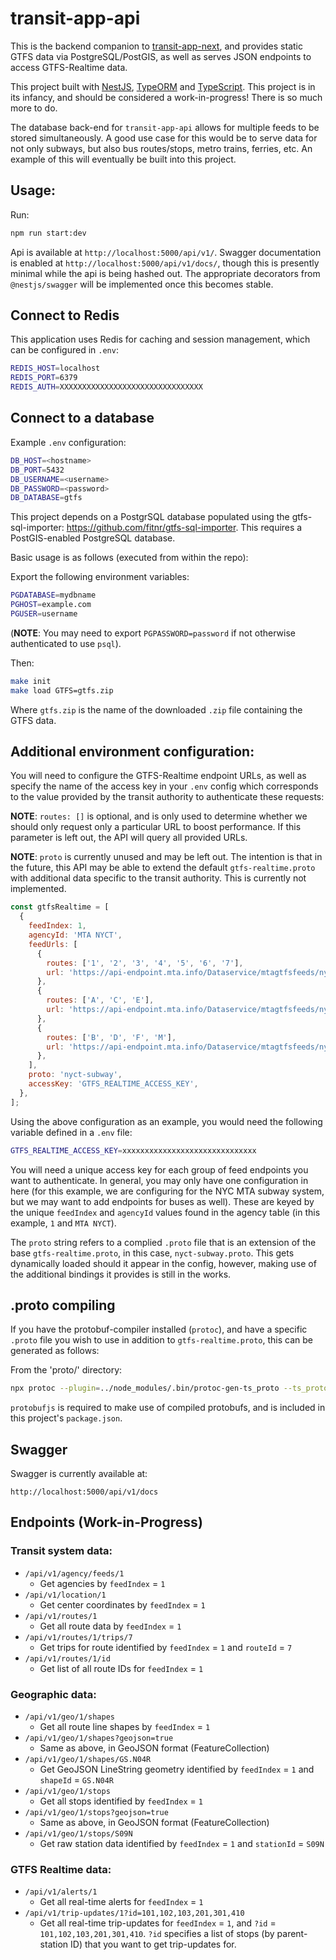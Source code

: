 # transit-app-api

This is the backend companion to [transit-app-next](https://github.com/jurevans/transit-app-next/), and provides static GTFS data via PostgreSQL/PostGIS, as well as serves JSON endpoints to access GTFS-Realtime data.

This project built with [NestJS](https://nestjs.com/), [TypeORM](https://typeorm.io/) and [TypeScript](https://www.typescriptlang.org/). This project is in its infancy, and should be considered a work-in-progress! There is so much more to do.

The database back-end for `transit-app-api` allows for multiple feeds to be stored simultaneously. A good use case for this would be to serve data for not only subways, but also bus routes/stops, metro trains, ferries, etc. An example of this will eventually be built into this project.

## Usage:

Run:
```bash
npm run start:dev
```

Api is available at `http://localhost:5000/api/v1/`. Swagger documentation is enabled at `http://localhost:5000/api/v1/docs/`, though this is presently minimal while the api is being hashed out. The appropriate decorators from `@nestjs/swagger` will be implemented once this becomes stable.

## Connect to Redis
This application uses Redis for caching and session management, which can be configured in `.env`:

```bash
REDIS_HOST=localhost
REDIS_PORT=6379
REDIS_AUTH=XXXXXXXXXXXXXXXXXXXXXXXXXXXXXXXX
```

## Connect to a database
Example `.env` configuration:

```bash
DB_HOST=<hostname>
DB_PORT=5432
DB_USERNAME=<username>
DB_PASSWORD=<password>
DB_DATABASE=gtfs
```

This project depends on a PostgrSQL database populated using the gtfs-sql-importer: https://github.com/fitnr/gtfs-sql-importer. This requires a PostGIS-enabled PostgreSQL database.

Basic usage is as follows (executed from within the repo):

Export the following environment variables:
```bash
PGDATABASE=mydbname
PGHOST=example.com
PGUSER=username
```
(__NOTE__: You may need to export `PGPASSWORD=password` if not otherwise authenticated to use `psql`).

Then:
```bash
make init
make load GTFS=gtfs.zip
```
Where `gtfs.zip` is the name of the downloaded `.zip` file containing the GTFS data.

## Additional environment configuration:

You will need to configure the GTFS-Realtime endpoint URLs, as well as specify the name of the access key in your `.env` config which corresponds to the value provided by the transit authority to authenticate these requests:

__NOTE__: `routes: []` is optional, and is only used to determine whether we should only request only a particular URL to boost performance. If this parameter is left out, the API will query all provided URLs.

__NOTE__: `proto` is currently unused and may be left out. The intention is that in the future, this API may be able to extend the default `gtfs-realtime.proto` with additional data specific to the transit authority. This is currently not implemented.

```javascript
const gtfsRealtime = [
  {
    feedIndex: 1,
    agencyId: 'MTA NYCT',
    feedUrls: [
      {
        routes: ['1', '2', '3', '4', '5', '6', '7'],
        url: 'https://api-endpoint.mta.info/Dataservice/mtagtfsfeeds/nyct%2Fgtfs',
      },
      {
        routes: ['A', 'C', 'E'],
        url: 'https://api-endpoint.mta.info/Dataservice/mtagtfsfeeds/nyct%2Fgtfs-ace',
      },
      {
        routes: ['B', 'D', 'F', 'M'],
        url: 'https://api-endpoint.mta.info/Dataservice/mtagtfsfeeds/nyct%2Fgtfs-bdfm',
      },
    ],
    proto: 'nyct-subway',
    accessKey: 'GTFS_REALTIME_ACCESS_KEY',
  },
];
```

Using the above configuration as an example, you would need the following variable defined in a `.env` file:

```bash
GTFS_REALTIME_ACCESS_KEY=xxxxxxxxxxxxxxxxxxxxxxxxxxxxxx
```

You will need a unique access key for each group of feed endpoints you want to authenticate. In general, you may only have one configuration in here (for this example, we are configuring for the NYC MTA subway system, but we may want to add endpoints for buses as well). These are keyed by the unique `feedIndex` and `agencyId` values found in the agency table (in this example, `1` and `MTA NYCT`).

The `proto` string refers to a complied `.proto` file that is an extension of the base `gtfs-realtime.proto`, in this case, `nyct-subway.proto`. This gets dynamically loaded should it appear in the config, however, making use of the additional bindings it provides is still in the works.

## .proto compiling
If you have the protobuf-compiler installed (`protoc`), and have a specific `.proto` file you wish to use in addition to `gtfs-realtime.proto`, this can be generated as follows:

From the 'proto/' directory:
```bash
npx protoc --plugin=../node_modules/.bin/protoc-gen-ts_proto --ts_proto_out=./ ./path-to-your.proto
```
`protobufjs` is required to make use of compiled protobufs, and is included in this project's `package.json`.

## Swagger
Swagger is currently available at:
```
http://localhost:5000/api/v1/docs
```

## Endpoints (Work-in-Progress)

### Transit system data:
- `/api/v1/agency/feeds/1`
  - Get agencies by `feedIndex` = `1`
- `/api/v1/location/1`
  - Get center coordinates by `feedIndex` = `1`
- `/api/v1/routes/1`
  - Get all route data by `feedIndex` = `1`
- `/api/v1/routes/1/trips/7`
  - Get trips for route identified by `feedIndex` = `1` and `routeId` = `7`
- `/api/v1/routes/1/id`
  - Get list of all route IDs for `feedIndex` = `1`

### Geographic data:
- `/api/v1/geo/1/shapes`
  - Get all route line shapes by `feedIndex` = `1`
- `/api/v1/geo/1/shapes?geojson=true`
  - Same as above, in GeoJSON format (FeatureCollection)
- `/api/v1/geo/1/shapes/GS.N04R`
  - Get GeoJSON LineString geometry identified by `feedIndex` = `1` and `shapeId` = `GS.N04R`
- `/api/v1/geo/1/stops`
  - Get all stops identified by `feedIndex` = `1`
- `/api/v1/geo/1/stops?geojson=true`
  - Same as above, in GeoJSON format (FeatureCollection)
- `/api/v1/geo/1/stops/S09N`
  - Get raw station data identified by `feedIndex` = `1` and `stationId` = `S09N`

### GTFS Realtime data:
- `/api/v1/alerts/1`
  - Get all real-time alerts for `feedIndex` = `1`
- `/api/v1/trip-updates/1?id=101,102,103,201,301,410`
  - Get all real-time trip-updates for `feedIndex` = `1`, and `?id` = `101,102,103,201,301,410`. `?id` specifies a list of stops (by parent-station ID) that you want to get trip-updates for.
